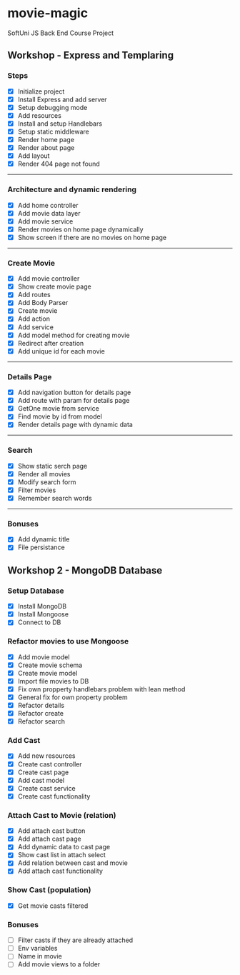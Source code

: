 # movie-magic
SoftUni JS Back End Course Project

## Workshop - Express and Templaring

### Steps
 - [x] Initialize project
 - [x] Install Express and add server
 - [x] Setup debugging mode
 - [x] Add resources
 - [x] Install and setup Handlebars
 - [x] Setup static middleware
 - [x] Render home page
 - [x] Render about page
 - [x] Add layout
 - [x] Render 404 page not found
 ---
 ### Architecture and dynamic rendering
 - [x] Add home controller
 - [x] Add movie data layer
 - [x] Add movie service
 - [x] Render movies on home page dynamically
 - [x] Show screen if there are no movies on home page
 ---
 ### Create Movie
 - [x] Add movie controller
 - [x] Show create movie page
 - [x] Add routes
 - [x] Add Body Parser
 - [x] Create movie
  - [x] Add action
  - [x] Add service
  - [x] Add model method for creating movie
 - [x] Redirect after creation
 - [x] Add unique id for each movie
 ---
 ### Details Page
 - [x] Add navigation button for details page
 - [x] Add route with param for details page
 - [x] GetOne movie from service
 - [x] Find movie by id from model
 - [x] Render details page with dynamic data
 ---
 ### Search
 - [x] Show static serch page
 - [x] Render all movies
 - [x] Modify search form
 - [x] Filter movies
 - [x] Remember search words
 ---
### Bonuses
 - [x] Add dynamic title
 - [x] File persistance

## Workshop 2 - MongoDB Database

### Setup Database
 - [x] Install MongoDB
 - [x] Install Mongoose
 - [x] Connect to DB
 
 ### Refactor movies to use Mongoose
 - [x] Add movie model
  - [x] Create movie schema
  - [x] Create movie model
 - [x] Import file movies to DB
 - [X] Fix own propperty handlebars problem with lean method
 - [x] General fix for own property problem
 - [x] Refactor details
 - [x] Refactor create
 - [x] Refactor search

 ### Add Cast
 - [x] Add new resources
 - [x] Create cast controller
 - [x] Create cast page
 - [x] Add cast model
 - [x] Create cast service
 - [x] Create cast functionality

 ### Attach Cast to Movie (relation)
 - [x] Add attach cast button
 - [x] Add attach cast page
 - [x] Add dynamic data to cast page
 - [x] Show cast list in attach select
 - [x] Add relation between cast and movie
 - [x] Add attach cast functionality

 ### Show Cast (population)
 - [x] Get movie casts filtered


 ### Bonuses
 - [ ] Filter casts if they are already attached
 - [ ] Env variables
 - [ ] Name in movie
 - [ ] Add movie views to a folder